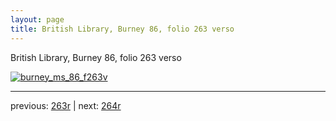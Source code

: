 ```yaml
---
layout: page
title: British Library, Burney 86, folio 263 verso
---
```


British Library, Burney 86, folio 263 verso

[![burney_ms_86_f263v](http://www.homermultitext.org/iipsrv?IIIF=/project/homer/pyramidal/deepzoom/bl/burney86imgs/v1/burney_ms_86_f263v.tif/full/800,/0/default.jpg)](http://www.homermultitext.org/ict2/?urn=urn:cite2:bl:burney86imgs.v1:burney_ms_86_f263v) 

---

previous:  [263r](../263r/) | next: [264r](../264r/)